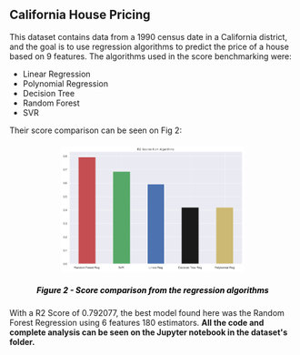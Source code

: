 ## California House Pricing

This dataset contains data from a 1990 census date in a California district, and the goal is to use regression algorithms to predict the price of a house based on 9 features. The algorithms used in the score benchmarking were:

* Linear Regression
* Polynomial Regression
* Decision Tree
* Random Forest
* SVR

Their score comparison can be seen on Fig 2:

<a>
    <div style="margin: 20px;">
        <p align="middle">
            <img width="70%" src="./images/california_r2_scores.png"/>
            <h5 style="color:black;" align="middle">Figure 2 - Score comparison from the regression algorithms</h5>
        </p>
    </div>
</a>

With a R2 Score of 0.792077, the best model found here was the Random Forest Regression using 6 features 180 estimators.
**All the code and complete analysis can be seen on the Jupyter notebook in the dataset's folder.**
